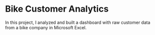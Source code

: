 # Bike Customer Analytics

In this project, I analyzed and built a dashboard with raw customer data from a bike company in Microsoft Excel.
